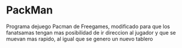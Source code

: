 # PackMan
Programa dejuego Pacman de Freegames, modificado para que los fanatsamas tengan mas posibilidad de ir direccion al jugador y que se muevan mas rapido, al igual que se genero un nuevo tablero 

